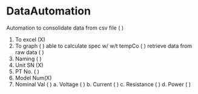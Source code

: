 # DataAutomation
Automation to consolidate data from csv file  ( )
  1. To excel (X)
  2. To graph ( )
able to calculate spec w/ w/t tempCo          ( )
retrieve data from raw data                   ( )
  1. Naming   ( )
  2. Unit SN  (X)
  3. PT No.   ( )
  4. Model Num(X)
  5. Nominal Val ( )
      a. Voltage    ( )
      b. Current    ( )
      c. Resistance ( )
      d. Power      ( )
